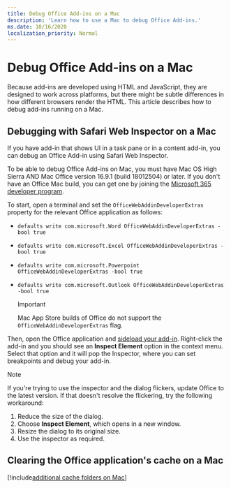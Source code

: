 ```yaml
---
title: Debug Office Add-ins on a Mac
description: 'Learn how to use a Mac to debug Office Add-ins.'
ms.date: 10/16/2020
localization_priority: Normal
---
```


# Debug Office Add-ins on a Mac

Because add-ins are developed using HTML and JavaScript, they are designed to work across platforms, but there might be subtle differences in how different browsers render the HTML. This article describes how to debug add-ins running on a Mac.

## Debugging with Safari Web Inspector on a Mac

If you have add-in that shows UI in a task pane or in a content add-in, you can debug an Office Add-in using Safari Web Inspector.

To be able to debug Office Add-ins on Mac, you must have Mac OS High Sierra AND Mac Office version 16.9.1 (build 18012504) or later. If you don't have an Office Mac build, you can get one by joining the [Microsoft 365 developer program](https://developer.microsoft.com/office/dev-program).

To start, open a terminal and set the `OfficeWebAddinDeveloperExtras` property for the relevant Office application as follows:

- `defaults write com.microsoft.Word OfficeWebAddinDeveloperExtras -bool true`

- `defaults write com.microsoft.Excel OfficeWebAddinDeveloperExtras -bool true`

- `defaults write com.microsoft.Powerpoint OfficeWebAddinDeveloperExtras -bool true`

- `defaults write com.microsoft.Outlook OfficeWebAddinDeveloperExtras -bool true`

    > [!IMPORTANT]
    > Mac App Store builds of Office do not support the `OfficeWebAddinDeveloperExtras` flag.

Then, open the Office application and [sideload your add-in](sideload-an-office-add-in-on-ipad-and-mac.md). Right-click the add-in and you should see an **Inspect Element** option in the context menu. Select that option and it will pop the Inspector, where you can set breakpoints and debug your add-in.

> [!NOTE]
> If you're trying to use the inspector and the dialog flickers, update Office to the latest version. If that doesn't resolve the flickering, try the following workaround:
> 1. Reduce the size of the dialog.
> 2. Choose **Inspect Element**, which opens in a new window.
> 3. Resize the dialog to its original size.
> 4. Use the inspector as required.

## Clearing the Office application's cache on a Mac

[!include[additional cache folders on Mac](../includes/mac-cache-folders.md)]
